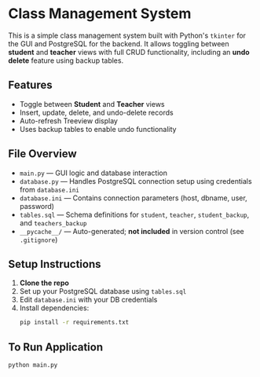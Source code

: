# Class Management System

This is a simple class management system built with Python's `tkinter` for the GUI and PostgreSQL for the backend. It allows toggling between **student** and **teacher** views with full CRUD functionality, including an **undo delete** feature using backup tables.

## Features

- Toggle between **Student** and **Teacher** views
- Insert, update, delete, and undo-delete records
- Auto-refresh Treeview display
- Uses backup tables to enable undo functionality

## File Overview

- `main.py` — GUI logic and database interaction
- `database.py` — Handles PostgreSQL connection setup using credentials from `database.ini`
- `database.ini` — Contains connection parameters (host, dbname, user, password)
- `tables.sql` — Schema definitions for `student`, `teacher`, `student_backup`, and `teachers_backup`
- `__pycache__/` — Auto-generated; **not included** in version control (see `.gitignore`)

## Setup Instructions

1. **Clone the repo**
2. Set up your PostgreSQL database using `tables.sql`
3. Edit `database.ini` with your DB credentials
4. Install dependencies:
   ```bash
   pip install -r requirements.txt

## To Run Application
   ```bash
   python main.py